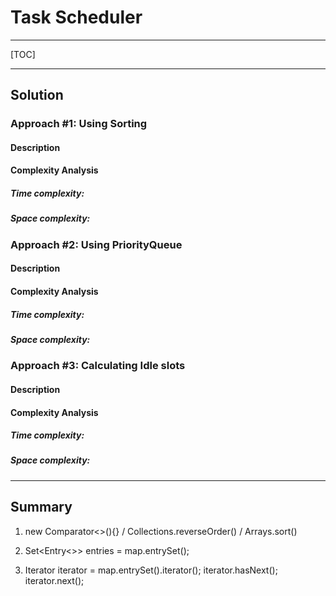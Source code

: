 # Task Scheduler

------

[TOC]

------

## Solution



### Approach #1: Using Sorting

#### Description

#### Complexity Analysis

##### Time complexity: 

##### Space complexity: 



### Approach #2: Using PriorityQueue

#### Description

#### Complexity Analysis

##### Time complexity: 

##### Space complexity: 



### Approach #3: Calculating Idle slots

#### Description

#### Complexity Analysis

##### Time complexity: 

##### Space complexity: 



------

## Summary

1. new Comparator<>(){} / Collections.reverseOrder() / Arrays.sort()

2. Set<Entry<>> entries = map.entrySet();

3. Iterator iterator = map.entrySet().iterator(); iterator.hasNext(); iterator.next();


